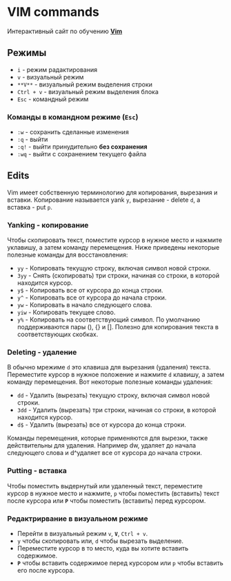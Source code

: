 # VIM commands

Интерактивный сайт по обучению [**Vim**](https://www.openvim.com/)

## Режимы

 - `i` - режим радактирования
 - `v` - визуальный режим
 - `**V**` - визуальный режим выделения строки
 - `Ctrl + v` - визуальный режим выделения блока
 - `Esc` - командный режим

### Команды в командном режиме (`Esc`)

 - `:w` - сохранить сделанные изменения
 - `:q` - выйти
 - `:q!` - выйти принудительно **без сохранения**
 - `:wq` - выйти с сохранением текущего файла

## Edits

Vim имеет собственную терминологию для копирования, вырезания и вставки. 
Копирование называется yank `y`, вырезание - delete `d`, а вставка - put `p`.

### Yanking - копирование

Чтобы скопировать текст, поместите курсор в нужное место и нажмите yклавишу, а затем команду перемещения. Ниже приведены некоторые полезные команды для восстановления:

 - `yy` - Копировать текущую строку, включая символ новой строки.
 - `3yy` - Снять (скопировать) три строки, начиная со строки, в которой находится курсор.
 - `y$` - Копировать  все от курсора до конца строки.
 - `y^` - Копировать  все от курсора до начала строки.
 - `yw` - Копировать в начало следующего слова.
 - `yiw` - Копировать текущее слово.
 - `y%` - Копировать на соответствующий символ. По умолчанию поддерживаются пары (), {} и []. Полезно для копирования текста в соответствующих скобках.

### Deleting - удаление

 В обычно мрежиме `d` это клавиша для вырезания (удаления) текста. 
 Переместите курсор в нужное положение и нажмите `d` клавишу, а затем команду
 перемещения. Вот некоторые полезные команды удаления:

 - `dd` - Удалить (вырезать) текущую строку, включая символ новой строки.
 - `3dd` - Удалить (вырезать) три строки, начиная со строки, в которой находится курсор.
 - `d$` - Удалить (вырезать) все от курсора до конца строки.

Команды перемещения, которые применяются для вырезки, также действительны для удаления. Например dw, удаляет до начала следующего слова и d^удаляет все от курсора до начала строки.

### Putting - вставка

Чтобы поместить выдернутый или удаленный текст, переместите курсор в нужное 
место и нажмите, `p` чтобы поместить (вставить) текст после курсора или **`P`**
чтобы поместить (вставить) перед курсором.

### Редактрирвание в визуальном режиме

 - Перейти в визуальный режим `v`, **`V`**, `Ctrl + v`.
 - `y` чтобы скопировать или, `d` чтобы вырезать выделение.
 - Переместите курсор в то место, куда вы хотите вставить содержимое.
 - **`P`** чтобы вставить содержимое перед курсором или `p` чтобы вставить его
после курсора.

